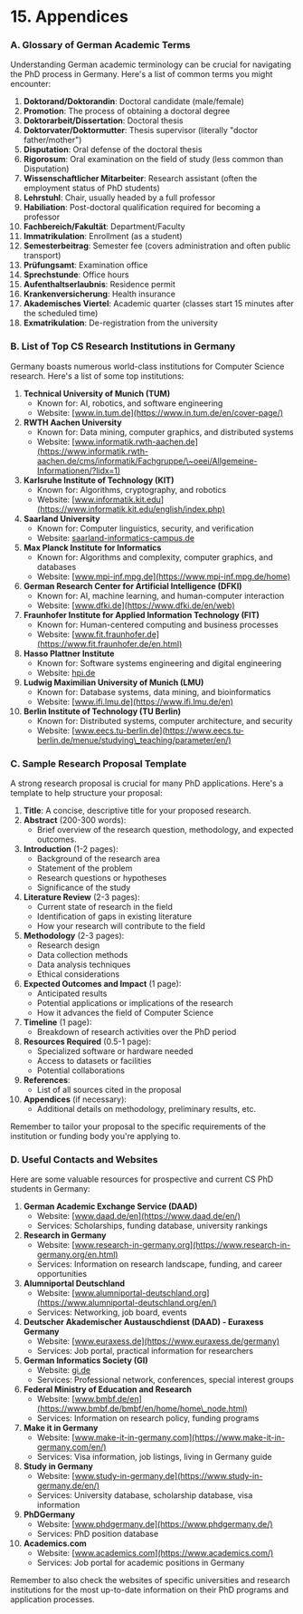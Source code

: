 # 15. Appendices

### A. Glossary of German Academic Terms

Understanding German academic terminology can be crucial for navigating the PhD process in Germany. Here's a list of common terms you might encounter:

1. **Doktorand/Doktorandin**: Doctoral candidate (male/female)
2. **Promotion**: The process of obtaining a doctoral degree
3. **Doktorarbeit/Dissertation**: Doctoral thesis
4. **Doktorvater/Doktormutter**: Thesis supervisor (literally "doctor father/mother")
5. **Disputation**: Oral defense of the doctoral thesis
6. **Rigorosum**: Oral examination on the field of study (less common than Disputation)
7. **Wissenschaftlicher Mitarbeiter**: Research assistant (often the employment status of PhD students)
8. **Lehrstuhl**: Chair, usually headed by a full professor
9. **Habiliation**: Post-doctoral qualification required for becoming a professor
10. **Fachbereich/Fakultät**: Department/Faculty
11. **Immatrikulation**: Enrollment (as a student)
12. **Semesterbeitrag**: Semester fee (covers administration and often public transport)
13. **Prüfungsamt**: Examination office
14. **Sprechstunde**: Office hours
15. **Aufenthaltserlaubnis**: Residence permit
16. **Krankenversicherung**: Health insurance
17. **Akademisches Viertel**: Academic quarter (classes start 15 minutes after the scheduled time)
18. **Exmatrikulation**: De-registration from the university

### B. List of Top CS Research Institutions in Germany

Germany boasts numerous world-class institutions for Computer Science research. Here's a list of some top institutions:

1. **Technical University of Munich (TUM)**
   * Known for: AI, robotics, and software engineering
   * Website: [www.in.tum.de](https://www.in.tum.de/en/cover-page/)
2. **RWTH Aachen University**
   * Known for: Data mining, computer graphics, and distributed systems
   * Website: [www.informatik.rwth-aachen.de](https://www.informatik.rwth-aachen.de/cms/informatik/Fachgruppe/\~oeei/Allgemeine-Informationen/?lidx=1)
3. **Karlsruhe Institute of Technology (KIT)**
   * Known for: Algorithms, cryptography, and robotics
   * Website: [www.informatik.kit.edu](https://www.informatik.kit.edu/english/index.php)
4. **Saarland University**
   * Known for: Computer linguistics, security, and verification
   * Website: [saarland-informatics-campus.de](https://saarland-informatics-campus.de/)
5. **Max Planck Institute for Informatics**
   * Known for: Algorithms and complexity, computer graphics, and databases
   * Website: [www.mpi-inf.mpg.de](https://www.mpi-inf.mpg.de/home)
6. **German Research Center for Artificial Intelligence (DFKI)**
   * Known for: AI, machine learning, and human-computer interaction
   * Website: [www.dfki.de](https://www.dfki.de/en/web)
7. **Fraunhofer Institute for Applied Information Technology (FIT)**
   * Known for: Human-centered computing and business processes
   * Website: [www.fit.fraunhofer.de](https://www.fit.fraunhofer.de/en.html)
8. **Hasso Plattner Institute**
   * Known for: Software systems engineering and digital engineering
   * Website: [hpi.de](https://hpi.de/en/index.html)
9. **Ludwig Maximilian University of Munich (LMU)**
   * Known for: Database systems, data mining, and bioinformatics
   * Website: [www.ifi.lmu.de](https://www.ifi.lmu.de/en)
10. **Berlin Institute of Technology (TU Berlin)**
    * Known for: Distributed systems, computer architecture, and security
    * Website: [www.eecs.tu-berlin.de](https://www.eecs.tu-berlin.de/menue/studying\_teaching/parameter/en/)

### C. Sample Research Proposal Template

A strong research proposal is crucial for many PhD applications. Here's a template to help structure your proposal:

1. **Title**: A concise, descriptive title for your proposed research.
2. **Abstract** (200-300 words):
   * Brief overview of the research question, methodology, and expected outcomes.
3. **Introduction** (1-2 pages):
   * Background of the research area
   * Statement of the problem
   * Research questions or hypotheses
   * Significance of the study
4. **Literature Review** (2-3 pages):
   * Current state of research in the field
   * Identification of gaps in existing literature
   * How your research will contribute to the field
5. **Methodology** (2-3 pages):
   * Research design
   * Data collection methods
   * Data analysis techniques
   * Ethical considerations
6. **Expected Outcomes and Impact** (1 page):
   * Anticipated results
   * Potential applications or implications of the research
   * How it advances the field of Computer Science
7. **Timeline** (1 page):
   * Breakdown of research activities over the PhD period
8. **Resources Required** (0.5-1 page):
   * Specialized software or hardware needed
   * Access to datasets or facilities
   * Potential collaborations
9. **References**:
   * List of all sources cited in the proposal
10. **Appendices** (if necessary):
    * Additional details on methodology, preliminary results, etc.

Remember to tailor your proposal to the specific requirements of the institution or funding body you're applying to.

### D. Useful Contacts and Websites

Here are some valuable resources for prospective and current CS PhD students in Germany:

1. **German Academic Exchange Service (DAAD)**
   * Website: [www.daad.de/en](https://www.daad.de/en/)
   * Services: Scholarships, funding database, university rankings
2. **Research in Germany**
   * Website: [www.research-in-germany.org](https://www.research-in-germany.org/en.html)
   * Services: Information on research landscape, funding, and career opportunities
3. **Alumniportal Deutschland**
   * Website: [www.alumniportal-deutschland.org](https://www.alumniportal-deutschland.org/en/)
   * Services: Networking, job board, events
4. **Deutscher Akademischer Austauschdienst (DAAD) - Euraxess Germany**
   * Website: [www.euraxess.de](https://www.euraxess.de/germany)
   * Services: Job portal, practical information for researchers
5. **German Informatics Society (GI)**
   * Website: [gi.de](https://gi.de/en/home)
   * Services: Professional network, conferences, special interest groups
6. **Federal Ministry of Education and Research**
   * Website: [www.bmbf.de/en](https://www.bmbf.de/bmbf/en/home/home\_node.html)
   * Services: Information on research policy, funding programs
7. **Make it in Germany**
   * Website: [www.make-it-in-germany.com](https://www.make-it-in-germany.com/en/)
   * Services: Visa information, job listings, living in Germany guide
8. **Study in Germany**
   * Website: [www.study-in-germany.de](https://www.study-in-germany.de/en/)
   * Services: University database, scholarship database, visa information
9. **PhDGermany**
   * Website: [www.phdgermany.de](https://www.phdgermany.de/)
   * Services: PhD position database
10. **Academics.com**
    * Website: [www.academics.com](https://www.academics.com/)
    * Services: Job portal for academic positions in Germany

Remember to also check the websites of specific universities and research institutions for the most up-to-date information on their PhD programs and application processes.
